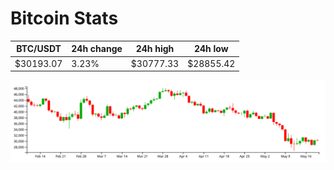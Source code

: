 # Bitcoin Stats

BTC/USDT|24h change|24h high|24h low|
|---|---|---|---|
|$30193.07|3.23%|$30777.33|$28855.42|

<img src="./chart.svg">
